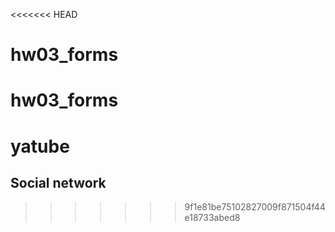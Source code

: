 <<<<<<< HEAD
# hw03_forms
hw03_forms
=======
# yatube
## Social network
>>>>>>> 9f1e81be75102827009f871504f44e18733abed8
